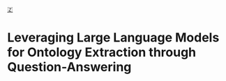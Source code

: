 [🇿](zotero://select/library/items/RARZ7ZYI)


# Leveraging Large Language Models for Ontology Extraction through Question-Answering

